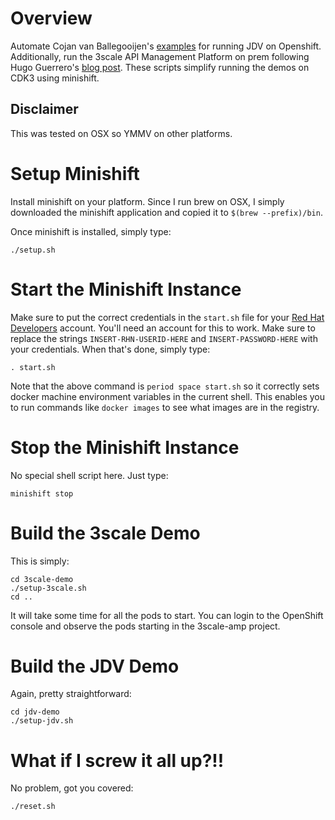 # Overview
Automate Cojan van Ballegooijen's
[examples](https://developers.redhat.com/blog/2016/12/06/red-hat-jboss-data-virtualization-on-openshift-part-1-getting-started/)
for running JDV on Openshift.  Additionally, run the 3scale API
Management Platform on prem following Hugo Guerrero's [blog post](https://developers.redhat.com/blog/2017/05/22/how-to-setup-a-3scale-amp-on-premise-all-in-one-install/).
These scripts simplify running the demos on CDK3 using minishift.

## Disclaimer
This was tested on OSX so YMMV on other platforms.

# Setup Minishift
Install minishift on your platform.  Since I run brew on OSX, I
simply downloaded the minishift application and copied it to `$(brew --prefix)/bin`.

Once minishift is installed, simply type:

    ./setup.sh

# Start the Minishift Instance
Make sure to put the correct credentials in the `start.sh` file for
your [Red Hat Developers](https://developers.redhat.com) account.
You'll need an account for this to work.  Make sure to replace the
strings `INSERT-RHN-USERID-HERE` and `INSERT-PASSWORD-HERE` with
your credentials.  When that's done, simply type:

    . start.sh

Note that the above command is `period space start.sh` so it correctly
sets docker machine environment variables in the current shell.
This enables you to run commands like `docker images` to see what
images are in the registry.

# Stop the Minishift Instance
No special shell script here.  Just type:

    minishift stop

# Build the 3scale Demo
This is simply:

    cd 3scale-demo
    ./setup-3scale.sh
    cd ..

It will take some time for all the pods to start.  You can login
to the OpenShift console and observe the pods starting in the
3scale-amp project.

# Build the JDV Demo
Again, pretty straightforward:

    cd jdv-demo
    ./setup-jdv.sh

# What if I screw it all up?!!
No problem, got you covered:

    ./reset.sh

